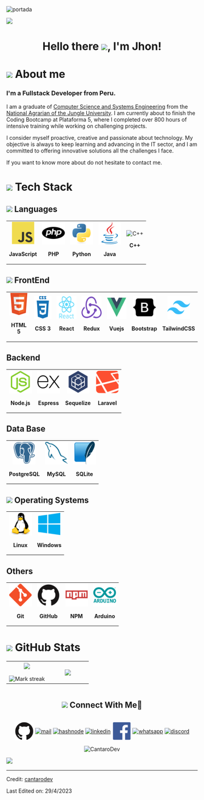 ![portada](https://github.com/cantarodev/cantarodev/assets/35185115/89ea34ec-f8e5-4d8e-a9f6-85b660d264e7)

<img src="https://user-images.githubusercontent.com/73097560/115834477-dbab4500-a447-11eb-908a-139a6edaec5c.gif">

<h1 align="center">Hello there <img src="https://media.giphy.com/media/hvRJCLFzcasrR4ia7z/giphy.gif" width="35">, I'm Jhon!</h1>

# <img src = "https://github.com/7oSkaaa/7oSkaaa/blob/main/Images/about_me.gif?raw=true" width = 50px> <b> About me </b> 

<h3> I'm a Fullstack Developer from Peru.</h3>

I am a graduate of <a href="https://fiis.unas.edu.pe/">Computer Science and Systems Engineering</a> from the <a href="https://portal.unas.edu.pe/">National Agrarian of the Jungle University</a>. I am currently about to finish the Coding Bootcamp at Plataforma 5, where I completed over 800 hours of intensive training while working on challenging projects.

I consider myself proactive, creative and passionate about technology. My objective is always to keep learning and advancing in the IT sector, and I am committed to offering innovative solutions all the challenges I face.

If you want to know more about  do not hesitate to contact me.

# <img src="https://media2.giphy.com/media/iIGT8Y1rOYhBpdHh1C/giphy.gif?cid=6c09b95273ph4qc007uru0mjrt5xny6r76o3kj1b5vnvsxmk&ep=v1_stickers_related&rid=giphy.gif" width="35"><b> Tech Stack </b> 

## <img src = "https://github.com/7oSkaaa/7oSkaaa/blob/main/Images/Programming_Languages.gif?raw=true" width = 50px> Languages
   <div align="center">
        <p align="center">
          <table>
            <tr>
              <td align="center">
                <img src="https://github.com/devicons/devicon/blob/master/icons/javascript/javascript-original.svg" alt="JavaScript" width="60" height="60">
                  <p> <b>JavaScript</b> </p>      
              </td>
              <td align="center">
                <img src="https://github.com/devicons/devicon/blob/master/icons/php/php-plain.svg" alt="PHP" width="60" height="60">
                <p> <b>PHP</b> </p>
              </td>
              <td align="center">
                <img src="https://github.com/devicons/devicon/blob/master/icons/python/python-original.svg" alt="Python" width="60" height="60">
                  <p> <b>Python</b> </p> 
              </td>
              <td align="center">
                <img src="https://github.com/devicons/devicon/blob/master/icons/java/java-original.svg" alt="Java" width="60" height="60">
                  <p> <b>Java</b> </p> 
              </td>
              <td align="center">
                <img src="https://skillicons.dev/icons?i=cpp&perline=14" alt="C++" width="60" height="60">
                  <p> <b>C++</b> </p> 
              </td>
            </tr>
          </table>
        </p>
      </div>

## <img src = "https://github.com/7oSkaaa/7oSkaaa/blob/main/Images/Front_End.gif?raw=true" width = 50px> FrontEnd
<div align="center">
        <p align="center">
          <table>
            <tr>
              <td align="center">
                <img src="https://github.com/devicons/devicon/blob/master/icons/html5/html5-original.svg" alt="HTML5" width="60" height="60">
                  <p> <b>HTML 5</b> </p>                
              </td>
              <td align="center">
                <img src="https://github.com/devicons/devicon/blob/master/icons/css3/css3-plain-wordmark.svg" alt="CSS3" width="60" height="60">
                <p> <b>CSS 3</b> </p>
              </td>
              <td align="center">
                <img src="https://github.com/devicons/devicon/blob/master/icons/react/react-original-wordmark.svg" alt="React" width="60" height="60">
                  <p> <b>React</b> </p>      
              </td>
              <td align="center">
                <img src="https://github.com/devicons/devicon/blob/master/icons/redux/redux-original.svg" alt="Redux" width="60" height="60">
                  <p> <b>Redux</b> </p>                
              </td>
              <td align="center">
                <img src="https://github.com/devicons/devicon/blob/master/icons/vuejs/vuejs-original.svg" alt="Vuejs" width="60" height="60">
                <p> <b>Vuejs</b> </p>
              </td>
              <td align="center">
                <img src="https://github.com/devicons/devicon/blob/master/icons/bootstrap/bootstrap-plain.svg" alt="Bootstrap" width="60" height="60">
                <p> <b>Bootstrap</b> </p>
              </td>
              <td align="center">
                <img src="https://github.com/devicons/devicon/blob/master/icons/tailwindcss/tailwindcss-plain.svg" alt="TailwindCSS" width="60" height="60">
                <p> <b>TailwindCSS</b> </p>
              </td>
            </tr>
          </table>
        </p>
      </div>
      
  ## Backend
  <div align="center">
        <p align="center">
          <table>
            <tr>
              <td align="center">
                <img src="https://github.com/devicons/devicon/blob/master/icons/nodejs/nodejs-original.svg" alt="Nodejs" width="60" height="60">
                  <p> <b>Node.js</b> </p>      
              </td>
              <td align="center">
                <img src="https://github.com/devicons/devicon/blob/master/icons/express/express-original.svg" alt="Express" width="60" height="60">
                  <p> <b>Espress</b> </p> 
              </td>
              <td align="center">
                <img src="https://github.com/devicons/devicon/blob/master/icons/sequelize/sequelize-plain.svg" alt="Sequelize" width="60" height="60">
                <p> <b>Sequelize</b> </p>
              </td>
	      <td align="center">
                <img src="https://github.com/devicons/devicon/blob/master/icons/laravel/laravel-plain.svg" alt="Laravel" width="60" height="60">
                <p> <b>Laravel</b> </p>
              </td>
            </tr>
          </table>
        </p>
      </div>

## Data Base
<div align="center">
        <p align="center">
          <table>
            <tr>
              <td align="center">
                <img src="https://github.com/devicons/devicon/blob/master/icons/postgresql/postgresql-plain.svg" alt="PostgreSQL" width="60" height="60">
                  <p> <b>PostgreSQL</b> </p>      
              </td>
	      <td align="center">
                <img src="https://github.com/devicons/devicon/blob/master/icons/mysql/mysql-plain.svg" alt="MySQL" width="60" height="60">
                  <p> <b>MySQL</b> </p>      
              </td>
              <td align="center">
                <img src="https://github.com/devicons/devicon/blob/master/icons/sqlite/sqlite-original.svg" alt="SQLite" width="60" height="60">
                  <p> <b>SQLite</b> </p> 
              </td>
            </tr>
          </table>
        </p>
      </div>

## <img src = "https://github.com/7oSkaaa/7oSkaaa/blob/main/Images/OS.gif?raw=true" width = 50px> Operating Systems
<div align="center">
        <p align="center">
          <table>
            <tr>
              <td align="center">
                <img src="https://github.com/devicons/devicon/blob/master/icons/linux/linux-original.svg" alt="Linux" width="60" height="60">
                  <p> <b>Linux</b> </p>      
              </td>
	      <td align="center">
                <img src="https://github.com/devicons/devicon/blob/master/icons/windows8/windows8-original.svg" alt="Windows" width="60" height="60">
                  <p> <b>Windows</b> </p>      
              </td>
            </tr>
          </table>
        </p>
      </div>
        
 ## Others
<div align="center">
        <p align="center">
          <table>
            <tr>
              <td align="center">
                <img src="https://github.com/devicons/devicon/blob/master/icons/git/git-plain.svg" alt="Git" width="60" height="60">
                  <p> <b>Git</b> </p>      
              </td>
              <td align="center">
                <img src="https://github.com/devicons/devicon/blob/master/icons/github/github-original.svg" alt="GitHub" width="60" height="60">
                  <p> <b>GitHub</b> </p> 
              </td>
              <td align="center">
                <img src="https://github.com/devicons/devicon/blob/master/icons/npm/npm-original-wordmark.svg" alt="npm" width="60" height="60">
                  <p> <b>NPM</b> </p> 
              </td>
		<td align="center">
                <img src="https://github.com/devicons/devicon/blob/master/icons/arduino/arduino-original-wordmark.svg" alt="arduino" width="60" height="60">
                  <p> <b>Arduino</b> </p> 
              </td>
            </tr>
          </table>
        </p>
      </div>

# <img src="https://media.giphy.com/media/iY8CRBdQXODJSCERIr/giphy.gif" width="35"><b> GitHub Stats </b>
<!--- stats -->
<p align="center">
  <!--- stats (start) -->
<table align="center">
<tr border="none">
<td width="50%" align="center">
  
  <img  align="center"  src="https://github-readme-stats.vercel.app/api?username=cantarodev&theme=dark&show_icons=true&count_private=true" />
  <br></br>
  <img  title="🔥 Get streak stats for your profile at git.io/streak-stats" alt="Mark streak" src="https://github-readme-streak-stats.herokuapp.com/?user=cantarodev&theme=dark&hide_border=false" /> 
</td>

<td width="50%" align="center">

  <img  align="center"  src="https://github-readme-stats.anuraghazra1.vercel.app/api/top-langs/?username=cantarodev&theme=dark&hide_border=false&no-bg=true&no-frame=true&langs_count=10"/>
  
  </td>
</tr>
</table>
</p>        
<!--- stats (end) -->

<!-- Connect with me -->
<div align="center">
    <h2 style="display: inline-block"><img src="https://github.com/7oSkaaa/7oSkaaa/blob/main/Images/Connect-with-me.gif?raw=true" width="100px"> Connect With Me🤝</h2>

</div>

<!--icons and links-->
<p align="center">
	<a href="https://github.com/cantarodev" target="blank"><img align="center" src="https://github.com/devicons/devicon/blob/master/icons/github/github-original.svg" alt="github" height="50" width="50" /></a>
	<a href="mailto:info@cantaro.dev" target="blank"><img align="center" src="https://github.com/cantarodev/cantarodev/assets/35185115/72f866f1-64e1-40d9-8870-f60c024e4dc3" alt="mail" height="50" width="50" /></a>
	<a href="https://cantaro.dev/" target="blank"><img align="center" src="https://user-images.githubusercontent.com/88904952/234982196-562aea17-5532-4550-8c08-1c7cb994a541.png" alt="hashnode" height="50" width="50" /></a>
	<a href="https://www.linkedin.com/in/cantarodev/" target="blank"><img align="center" src="https://user-images.githubusercontent.com/88904952/234979284-68c11d7f-1acc-4f0c-ac78-044e1037d7b0.png" alt="linkedin" height="50" width="50" /></a>
	<a href="https://www.facebook.com/profile.php?id=100083468259228" target="blank"><img align="center" src="https://github.com/devicons/devicon/blob/master/icons/facebook/facebook-original.svg"" alt="facebook" height="50" width="50" /></a>
	<a href="https://wa.me/+51913523379?text=Hello%20friend!" target="blank"><img align="center" src="https://github.com/cantarodev/cantarodev/assets/35185115/eb733ac1-800e-499c-a3f6-99f256458b2e" alt="whatsapp" height="50" width="50" /></a>
	<a href="https://discord.gg/cantarodev" target="blank"><img align="center" src="https://user-images.githubusercontent.com/88904952/234982627-019fd336-6248-453c-9b05-97c13fd1d207.png" alt="discord" height="50" width="50" /></a>
</p>

<!--profile visit count-->
<p align="center"> 
	<img src="https://komarev.com/ghpvc/?username=cantarodev&label=Profile%20views&color=312E81&style=plastic?" alt="CantaroDev" height=25px, width=160px/> 
</p>

<!--horizontal divider(gradiant)-->
<img src="https://user-images.githubusercontent.com/73097560/115834477-dbab4500-a447-11eb-908a-139a6edaec5c.gif">

----------------------------------------------------------------------
Credit: [cantarodev](https://github.com/cantarodev)

Last Edited on: 29/4/2023

